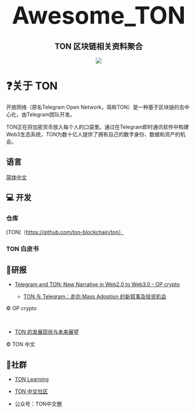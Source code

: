 <h1 align="center">
  <span style="font-size: 64px;">Awesome_TON</span>
</h1>



<h2 align="center">
  TON 区块链相关资料聚合
</h2>


<p align="center">
  <img src="https://github.com/Web3-Club/Awesome_TON/assets/76860915/2596e913-c3ee-42af-9f3f-6e3f09fd6066">
</p>

# ❓关于 TON

开放网络（原名Telegram Open Network，简称TON）是一种基于区块链的去中心化，由Telegram团队开发。


TON正在将加密货币放入每个人的口袋里。通过在Telegram即时通讯软件中构建Web3生态系统，TON为数十亿人提供了拥有自己的数字身份、数据和资产的机会。



## 语言
[简体中文](https://github.com/Web3-Club/Awesome_TON/README.md)

## 💻 开发

### 仓库
[TON]（https://github.com/ton-blockchain/ton）

### TON 白皮书


## 📖研报

- [Telegram and TON: New Narrative in Web2.0 to Web3.0 - OP crypto](https://www.opcrypto.vc/blogs/op-crypto-ton-and-tg-foundation-network)

  - [TON 与 Telegram：走向 Mass Adoption 的新叙事及投资机会](https://foresightnews.pro/article/detail/44346)

©️ OP crypto

<br>

- [TON 的发展现状与未来展望](https://foresightnews.pro/article/detail/43289)

©️ TON 中文

## 🙋社群
- [TON Learning](https://t.me/ton_learn)

- [TON 中文社区](https://t.me/toncoin_cn)

- 公众号：TON中文圈





